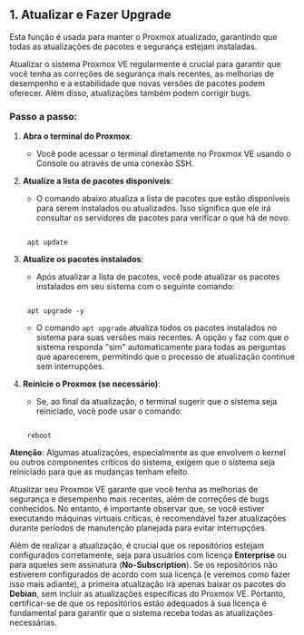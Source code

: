 **1\. Atualizar e Fazer Upgrade**
---------------------------------

Esta função é usada para manter o Proxmox atualizado, garantindo que todas as atualizações de pacotes e segurança estejam instaladas.

Atualizar o sistema Proxmox VE regularmente é crucial para garantir que você tenha as correções de segurança mais recentes, as melhorias de desempenho e a estabilidade que novas versões de pacotes podem oferecer. Além disso, atualizações também podem corrigir bugs.

### Passo a passo:

1.  **Abra o terminal do Proxmox**:

    -   Você pode acessar o terminal diretamente no Proxmox VE usando o Console ou através de uma conexão SSH.
2.  **Atualize a lista de pacotes disponíveis**:

    -   O comando abaixo atualiza a lista de pacotes que estão disponíveis para serem instalados ou atualizados. Isso significa que ele irá consultar os servidores de pacotes para verificar o que há de novo.



    ```

     apt update

    ```

4.  **Atualize os pacotes instalados**:

    -   Após atualizar a lista de pacotes, você pode atualizar os pacotes instalados em seu sistema com o seguinte comando:
      

    ```

     apt upgrade -y

    ```

    -   O comando `apt upgrade` atualiza todos os pacotes instalados no sistema para suas versões mais recentes. A opção `y` faz com que o sistema responda "sim" automaticamente para todas as perguntas que aparecerem, permitindo que o processo de atualização continue sem interrupções.
6.  **Reinicie o Proxmox (se necessário)**:

    -   Se, ao final da atualização, o terminal sugerir que o sistema seja reiniciado, você pode usar o comando:

    ```

     reboot

    ```
 **Atenção**: Algumas atualizações, especialmente as que envolvem o kernel ou outros componentes críticos do sistema, exigem que o sistema seja reiniciado para que as mudanças tenham efeito.

Atualizar seu Proxmox VE garante que você tenha as melhorias de segurança e desempenho mais recentes, além de correções de bugs conhecidos. No entanto, é importante observar que, se você estiver executando máquinas virtuais críticas, é recomendável fazer atualizações durante períodos de manutenção planejada para evitar interrupções.

Além de realizar a atualização, é crucial que os repositórios estejam configurados corretamente, seja para usuários com licença **Enterprise** ou para aqueles sem assinatura (**No-Subscription**). Se os repositórios não estiverem configurados de acordo com sua licença (e veremos como fazer isso mais adiante), a primeira atualização irá apenas baixar os pacotes do **Debian**, sem incluir as atualizações específicas do Proxmox VE. Portanto, certificar-se de que os repositórios estão adequados à sua licença é fundamental para garantir que o sistema receba todas as atualizações necessárias.
